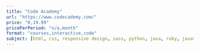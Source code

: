```yaml
---
title: "Code Academy"
url: "https://www.codecademy.com/"
price: "0,19.99"
pricePerPeriod: "n/a,month"
format: "courses,interactive,code"
subject: [html, css, responsive design, sass, python, java, ruby, javascript, angular]
---
```

